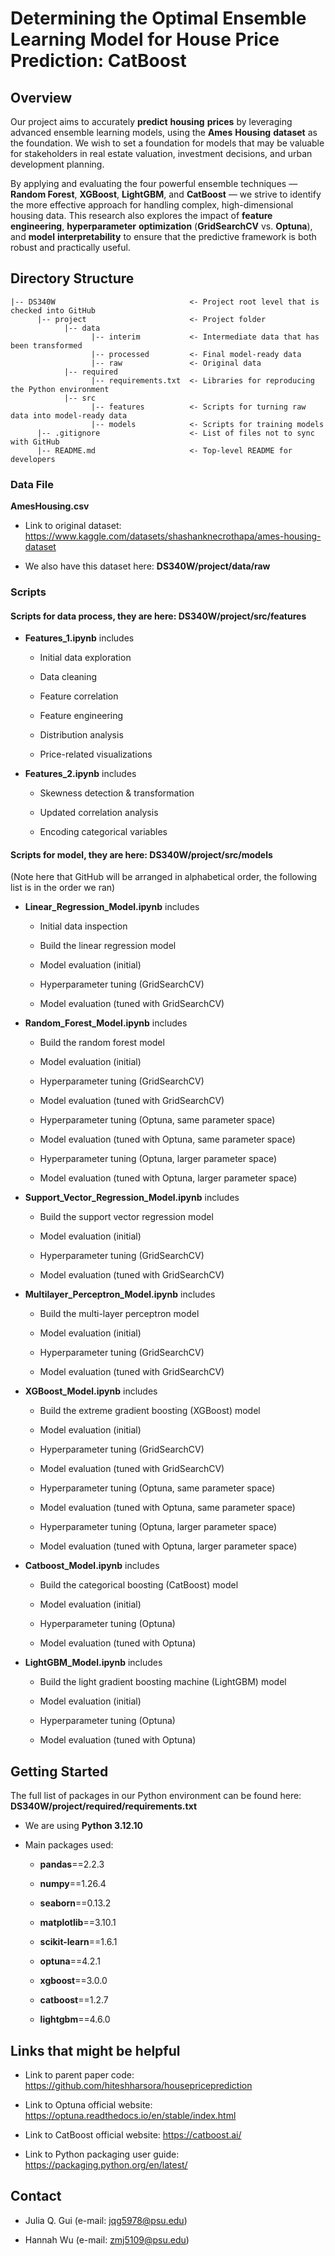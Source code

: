 # Determining the Optimal Ensemble Learning Model for House Price Prediction: CatBoost

## Overview

Our project aims to accurately **predict** **housing** **prices** by leveraging advanced ensemble learning models, using the **Ames** **Housing** **dataset** as the foundation. We wish to set a foundation for models that may be valuable for stakeholders in real estate valuation, investment decisions, and urban development planning.

By applying and evaluating the four powerful ensemble techniques — **Random Forest**, **XGBoost**, **LightGBM**, and **CatBoost** — we strive to identify the more effective approach for handling complex, high-dimensional housing data. This research also explores the impact of **feature engineering**, **hyperparameter** **optimization** (**GridSearchCV** vs. **Optuna**), and **model** **interpretability** to ensure that the predictive framework is both robust and practically useful.

## Directory Structure

```         
|-- DS340W                              <- Project root level that is checked into GitHub
      |-- project                       <- Project folder
            |-- data
                  |-- interim           <- Intermediate data that has been transformed
                  |-- processed         <- Final model-ready data
                  |-- raw               <- Original data
            |-- required
                  |-- requirements.txt  <- Libraries for reproducing the Python environment
            |-- src
                  |-- features          <- Scripts for turning raw data into model-ready data
                  |-- models            <- Scripts for training models
      |-- .gitignore                    <- List of files not to sync with GitHub
      |-- README.md                     <- Top-level README for developers
```

### Data File

**AmesHousing.csv**

-   Link to original dataset: <https://www.kaggle.com/datasets/shashanknecrothapa/ames-housing-dataset>

-   We also have this dataset here: **DS340W/project/data/raw**

### Scripts

#### **Scripts for data process**, they are here: **DS340W/project/src/features**

-   **Features_1.ipynb** includes

    -   Initial data exploration

    -   Data cleaning

    -   Feature correlation

    -   Feature engineering

    -   Distribution analysis

    -   Price-related visualizations

-   **Features_2.ipynb** includes

    -   Skewness detection & transformation

    -   Updated correlation analysis

    -   Encoding categorical variables

#### **Scripts for model**, they are here: **DS340W/project/src/models**

(Note here that GitHub will be arranged in alphabetical order, the following list is in the order we ran)

-   **Linear_Regression_Model.ipynb** includes

    -   Initial data inspection

    -   Build the linear regression model

    -   Model evaluation (initial)

    -   Hyperparameter tuning (GridSearchCV)

    -   Model evaluation (tuned with GridSearchCV)

-   **Random_Forest_Model.ipynb** includes

    -   Build the random forest model

    -   Model evaluation (initial)

    -   Hyperparameter tuning (GridSearchCV)

    -   Model evaluation (tuned with GridSearchCV)

    -   Hyperparameter tuning (Optuna, same parameter space)

    -   Model evaluation (tuned with Optuna, same parameter space)

    -   Hyperparameter tuning (Optuna, larger parameter space)

    -   Model evaluation (tuned with Optuna, larger parameter space)

-   **Support_Vector_Regression_Model.ipynb** includes

    -   Build the support vector regression model

    -   Model evaluation (initial)

    -   Hyperparameter tuning (GridSearchCV)

    -   Model evaluation (tuned with GridSearchCV)

-   **Multilayer_Perceptron_Model.ipynb** includes

    -   Build the multi-layer perceptron model

    -   Model evaluation (initial)

    -   Hyperparameter tuning (GridSearchCV)

    -   Model evaluation (tuned with GridSearchCV)

-   **XGBoost_Model.ipynb** includes

    -   Build the extreme gradient boosting (XGBoost) model

    -   Model evaluation (initial)

    -   Hyperparameter tuning (GridSearchCV)

    -   Model evaluation (tuned with GridSearchCV)

    -   Hyperparameter tuning (Optuna, same parameter space)

    -   Model evaluation (tuned with Optuna, same parameter space)

    -   Hyperparameter tuning (Optuna, larger parameter space)

    -   Model evaluation (tuned with Optuna, larger parameter space)

-   **Catboost_Model.ipynb** includes

    -   Build the categorical boosting (CatBoost) model

    -   Model evaluation (initial)

    -   Hyperparameter tuning (Optuna)

    -   Model evaluation (tuned with Optuna)

-   **LightGBM_Model.ipynb** includes

    -   Build the light gradient boosting machine (LightGBM) model

    -   Model evaluation (initial)

    -   Hyperparameter tuning (Optuna)

    -   Model evaluation (tuned with Optuna)

## Getting Started

The full list of packages in our Python environment can be found here: **DS340W/project/required/requirements.txt**

-   We are using **Python 3.12.10**

-   Main packages used:

    -   **pandas**==2.2.3

    -   **numpy**==1.26.4

    -   **seaborn**==0.13.2

    -   **matplotlib**==3.10.1

    -   **scikit-learn**==1.6.1

    -   **optuna**==4.2.1

    -   **xgboost**==3.0.0

    -   **catboost**==1.2.7

    -   **lightgbm**==4.6.0
 
## Links that might be helpful
-   Link to parent paper code: https://github.com/hiteshharsora/housepriceprediction

-   Link to Optuna official website: https://optuna.readthedocs.io/en/stable/index.html

-   Link to CatBoost official website: https://catboost.ai/

-   Link to Python packaging user guide: https://packaging.python.org/en/latest/

## Contact

-   Julia Q. Gui (e-mail: jqg5978@psu.edu)

-   Hannah Wu (e-mail: zmj5109@psu.edu)
